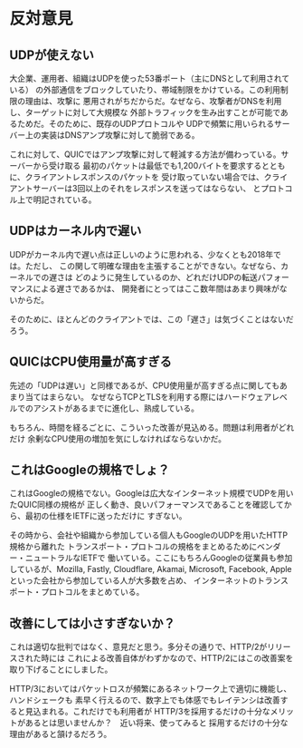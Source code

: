 # 反対意見

## UDPが使えない

大企業、運用者、組織はUDPを使った53番ポート（主にDNSとして利用されている）
の外部通信をブロックしていたり、帯域制限をかけている。この利用制限の理由は、攻撃に
悪用されがちだからだ。なぜなら、攻撃者がDNSを利用し、ターゲットに対して大規模な
外部トラフィックを生み出すことが可能であるためだ。そのために、既存のUDPプロトコルや
UDPで頻繁に用いられるサーバー上の実装はDNSアンプ攻撃に対して脆弱である。

これに対して、QUICではアンプ攻撃に対して軽減する方法が備わっている。サーバーから受け取る
最初のパケットは最低でも1,200バイトを要求するとともに、クライアントレスポンスのパケットを
受け取っていない場合では、クライアントサーバーは3回以上のそれをレスポンスを送ってはならない、
とプロトコル上で明記されている。

## UDPはカーネル内で遅い

UDPがカーネル内で遅い点は正しいのように思われる、少なくとも2018年では。ただし、
この関して明確な理由を主張することができない。なぜなら、カーネルでの遅さは
どのように発生しているのか、どれだけUDPの転送パフォーマンスによる遅さであるかは、
開発者にとってはここ数年間はあまり興味がないからだ。

そのために、ほとんどのクライアントでは、この「遅さ」は気づくことはないだろう。

## QUICはCPU使用量が高すぎる

先述の「UDPは遅い」と同様であるが、CPU使用量が高すぎる点に関してもあまり当てはまらない。
なぜならTCPとTLSを利用する際にはハードウェアレベルでのアシストがあるまでに進化し、熟成している。

もちろん、時間を経るごとに、こういった改善が見込める。問題は利用者がどれだけ
余剰なCPU使用の増加を気にしなければならないかだ。

## これはGoogleの規格でしょ？

これはGoogleの規格でない。Googleは広大なインターネット規模でUDPを用いたQUIC同様の規格が
正しく動き、良いパフォーマンスであることを確認してから、最初の仕様をIETFに送っただけに
すぎない。

その時から、会社や組織から参加している個人もGoogleのUDPを用いたHTTP規格から離れた
トランスポート・プロトコルの規格をまとめるためにベンダー・ニュートラルなIETFで
働いている。ここにもちろんGoogleの従業員も参加しているが、Mozilla, Fastly, Cloudflare,
Akamai, Microsoft, Facebook, Appleといった会社から参加している人が大多数を占め、
インターネットのトランスポート・プロトコルをまとめている。


## 改善にしては小さすぎないか？

これは適切な批判ではなく、意見だと思う。多分その通りで、HTTP/2がリリースされた時には
これによる改善自体がわずかなので、HTTP/2にはこの改善案を取り下げることにしました。

HTTP/3においてはパケットロスが頻繁にあるネットワーク上で適切に機能し、ハンドシェークも
素早く行えるので、数字上でも体感でもレイテンシは改善すると見込まれる。これだけでも利用者が
HTTP/3を採用するだけの十分なメリットがあるとは思いませんか？　近い将来、使ってみると
採用するだけの十分な理由があると頷けるだろう。

